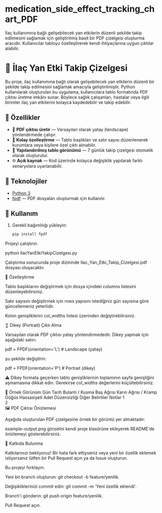 # medication_side_effect_tracking_chart_PDF
İlaç kullanımına bağlı gelişebilecek yan etkilerin düzenli şekilde takip edilmesini sağlamak için geliştirilmiş basit bir PDF çizelgesi oluşturma aracıdır. Kullanıcılar tabloyu özelleştirerek kendi ihtiyaçlarına uygun çıktılar alabilir.


# 💊 İlaç Yan Etki Takip Çizelgesi

Bu proje, ilaç kullanımına bağlı olarak gelişebilecek yan etkilerin düzenli bir şekilde takip edilmesini sağlamak amacıyla geliştirilmiştir. Python kullanılarak oluşturulan bu uygulama, kullanıcılara tablo formatında PDF çıktısı üretme imkânı sunar. Böylece sağlık çalışanları, hastalar veya ilgili birimler ilaç yan etkilerini kolayca kaydedebilir ve takip edebilir.

## 🚀 Özellikler

- 📄 **PDF çıktısı üretir** — Varsayılan olarak yatay (landscape) yönlendirmede çalışır.  
- 🧩 **Kolay özelleştirme** — Tablo başlıkları ve satır sayısı düzenlenerek kurumlara veya kişilere özel çıktı alınabilir.  
- 📝 **Yapılandırılmış tablo görünümü** — 7 günlük takip çizelgesi otomatik olarak oluşturulur.  
- 🌐 **Açık kaynak** — Kod üzerinde kolayca değişiklik yapılarak farklı senaryolara uyarlanabilir.

## 🧱 Teknolojiler

- [Python 3](https://www.python.org/)  
- [fpdf](https://pypi.org/project/fpdf/) — PDF dosyaları oluşturmak için kullanılır.

## 📄 Kullanım

1. Gerekli bağımlılığı yükleyin:  
   ```bash
   pip install fpdf


Projeyi çalıştırın:

python IlacYanEtkiYakipCizelgesi.py


Çalıştırma sonucunda proje dizininde Ilac_Yan_Etki_Takip_Cizelgesi.pdf dosyası oluşacaktır.

📝 Özelleştirme

Tablo başlıklarını değiştirmek için dosya içindeki columns listesini düzenleyebilirsiniz.

Satır sayısını değiştirmek için rows yapısını istediğiniz gün sayısına göre güncellemeniz yeterlidir.

Kolon genişliklerini col_widths listesi üzerinden değiştirebilirsiniz.

↕️ Dikey (Portrait) Çıktı Alma

Varsayılan olarak PDF çıktısı yatay yönlendirmededir.
Dikey yapmak için aşağıdaki satırı:

pdf = FPDF(orientation='L')  # Landscape (yatay)


şu şekilde değiştirin:

pdf = FPDF(orientation='P')  # Portrait (dikey)


⚠️ Dikey formata geçerken tablo genişliklerinin toplamının sayfa genişliğini aşmamasına dikkat edin. Gerekirse col_widths değerlerini küçültebilirsiniz.

📌 Örnek Görünüm
Gün	Tarih	Bulantı / Kusma	Baş Ağrısı	Karın Ağrısı / Kramp	Göğüs Hassasiyeti	Adet Düzensizliği	Diğer Belirtiler	Notlar
1								
2								
🖼️ PDF Çıktısı Önizlemesi

Aşağıda oluşturulan PDF çizelgesine örnek bir görüntü yer almaktadır:

example-output.png görselini kendi proje klasörüne ekleyerek README'de önizlemeyi gösterebilirsiniz.

🤝 Katkıda Bulunma

Katkılarınızı bekliyoruz!
Bir hata fark ettiyseniz veya yeni bir özellik eklemek istiyorsanız lütfen bir Pull Request açın ya da Issue oluşturun.

Bu projeyi forklayın.

Yeni bir branch oluşturun: git checkout -b feature/yenilik.

Değişikliklerinizi commit edin: git commit -m 'Yeni özellik eklendi'.

Branch'i gönderin: git push origin feature/yenilik.

Pull Request açın.

